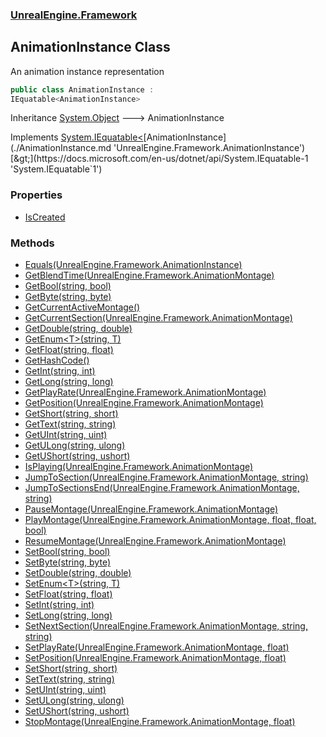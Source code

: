 ### [UnrealEngine.Framework](./UnrealEngine-Framework.md 'UnrealEngine.Framework')
## AnimationInstance Class
An animation instance representation  
```csharp
public class AnimationInstance :
IEquatable<AnimationInstance>
```
Inheritance [System.Object](https://docs.microsoft.com/en-us/dotnet/api/System.Object 'System.Object') &#129106; AnimationInstance  

Implements [System.IEquatable&lt;](https://docs.microsoft.com/en-us/dotnet/api/System.IEquatable-1 'System.IEquatable`1')[AnimationInstance](./AnimationInstance.md 'UnrealEngine.Framework.AnimationInstance')[&gt;](https://docs.microsoft.com/en-us/dotnet/api/System.IEquatable-1 'System.IEquatable`1')  
### Properties
- [IsCreated](./AnimationInstance-IsCreated.md 'UnrealEngine.Framework.AnimationInstance.IsCreated')
### Methods
- [Equals(UnrealEngine.Framework.AnimationInstance)](./AnimationInstance-Equals(AnimationInstance).md 'UnrealEngine.Framework.AnimationInstance.Equals(UnrealEngine.Framework.AnimationInstance)')
- [GetBlendTime(UnrealEngine.Framework.AnimationMontage)](./AnimationInstance-GetBlendTime(AnimationMontage).md 'UnrealEngine.Framework.AnimationInstance.GetBlendTime(UnrealEngine.Framework.AnimationMontage)')
- [GetBool(string, bool)](./AnimationInstance-GetBool(string_bool).md 'UnrealEngine.Framework.AnimationInstance.GetBool(string, bool)')
- [GetByte(string, byte)](./AnimationInstance-GetByte(string_byte).md 'UnrealEngine.Framework.AnimationInstance.GetByte(string, byte)')
- [GetCurrentActiveMontage()](./AnimationInstance-GetCurrentActiveMontage().md 'UnrealEngine.Framework.AnimationInstance.GetCurrentActiveMontage()')
- [GetCurrentSection(UnrealEngine.Framework.AnimationMontage)](./AnimationInstance-GetCurrentSection(AnimationMontage).md 'UnrealEngine.Framework.AnimationInstance.GetCurrentSection(UnrealEngine.Framework.AnimationMontage)')
- [GetDouble(string, double)](./AnimationInstance-GetDouble(string_double).md 'UnrealEngine.Framework.AnimationInstance.GetDouble(string, double)')
- [GetEnum&lt;T&gt;(string, T)](./AnimationInstance-GetEnum-T-(string_T).md 'UnrealEngine.Framework.AnimationInstance.GetEnum&lt;T&gt;(string, T)')
- [GetFloat(string, float)](./AnimationInstance-GetFloat(string_float).md 'UnrealEngine.Framework.AnimationInstance.GetFloat(string, float)')
- [GetHashCode()](./AnimationInstance-GetHashCode().md 'UnrealEngine.Framework.AnimationInstance.GetHashCode()')
- [GetInt(string, int)](./AnimationInstance-GetInt(string_int).md 'UnrealEngine.Framework.AnimationInstance.GetInt(string, int)')
- [GetLong(string, long)](./AnimationInstance-GetLong(string_long).md 'UnrealEngine.Framework.AnimationInstance.GetLong(string, long)')
- [GetPlayRate(UnrealEngine.Framework.AnimationMontage)](./AnimationInstance-GetPlayRate(AnimationMontage).md 'UnrealEngine.Framework.AnimationInstance.GetPlayRate(UnrealEngine.Framework.AnimationMontage)')
- [GetPosition(UnrealEngine.Framework.AnimationMontage)](./AnimationInstance-GetPosition(AnimationMontage).md 'UnrealEngine.Framework.AnimationInstance.GetPosition(UnrealEngine.Framework.AnimationMontage)')
- [GetShort(string, short)](./AnimationInstance-GetShort(string_short).md 'UnrealEngine.Framework.AnimationInstance.GetShort(string, short)')
- [GetText(string, string)](./AnimationInstance-GetText(string_string).md 'UnrealEngine.Framework.AnimationInstance.GetText(string, string)')
- [GetUInt(string, uint)](./AnimationInstance-GetUInt(string_uint).md 'UnrealEngine.Framework.AnimationInstance.GetUInt(string, uint)')
- [GetULong(string, ulong)](./AnimationInstance-GetULong(string_ulong).md 'UnrealEngine.Framework.AnimationInstance.GetULong(string, ulong)')
- [GetUShort(string, ushort)](./AnimationInstance-GetUShort(string_ushort).md 'UnrealEngine.Framework.AnimationInstance.GetUShort(string, ushort)')
- [IsPlaying(UnrealEngine.Framework.AnimationMontage)](./AnimationInstance-IsPlaying(AnimationMontage).md 'UnrealEngine.Framework.AnimationInstance.IsPlaying(UnrealEngine.Framework.AnimationMontage)')
- [JumpToSection(UnrealEngine.Framework.AnimationMontage, string)](./AnimationInstance-JumpToSection(AnimationMontage_string).md 'UnrealEngine.Framework.AnimationInstance.JumpToSection(UnrealEngine.Framework.AnimationMontage, string)')
- [JumpToSectionsEnd(UnrealEngine.Framework.AnimationMontage, string)](./AnimationInstance-JumpToSectionsEnd(AnimationMontage_string).md 'UnrealEngine.Framework.AnimationInstance.JumpToSectionsEnd(UnrealEngine.Framework.AnimationMontage, string)')
- [PauseMontage(UnrealEngine.Framework.AnimationMontage)](./AnimationInstance-PauseMontage(AnimationMontage).md 'UnrealEngine.Framework.AnimationInstance.PauseMontage(UnrealEngine.Framework.AnimationMontage)')
- [PlayMontage(UnrealEngine.Framework.AnimationMontage, float, float, bool)](./AnimationInstance-PlayMontage(AnimationMontage_float_float_bool).md 'UnrealEngine.Framework.AnimationInstance.PlayMontage(UnrealEngine.Framework.AnimationMontage, float, float, bool)')
- [ResumeMontage(UnrealEngine.Framework.AnimationMontage)](./AnimationInstance-ResumeMontage(AnimationMontage).md 'UnrealEngine.Framework.AnimationInstance.ResumeMontage(UnrealEngine.Framework.AnimationMontage)')
- [SetBool(string, bool)](./AnimationInstance-SetBool(string_bool).md 'UnrealEngine.Framework.AnimationInstance.SetBool(string, bool)')
- [SetByte(string, byte)](./AnimationInstance-SetByte(string_byte).md 'UnrealEngine.Framework.AnimationInstance.SetByte(string, byte)')
- [SetDouble(string, double)](./AnimationInstance-SetDouble(string_double).md 'UnrealEngine.Framework.AnimationInstance.SetDouble(string, double)')
- [SetEnum&lt;T&gt;(string, T)](./AnimationInstance-SetEnum-T-(string_T).md 'UnrealEngine.Framework.AnimationInstance.SetEnum&lt;T&gt;(string, T)')
- [SetFloat(string, float)](./AnimationInstance-SetFloat(string_float).md 'UnrealEngine.Framework.AnimationInstance.SetFloat(string, float)')
- [SetInt(string, int)](./AnimationInstance-SetInt(string_int).md 'UnrealEngine.Framework.AnimationInstance.SetInt(string, int)')
- [SetLong(string, long)](./AnimationInstance-SetLong(string_long).md 'UnrealEngine.Framework.AnimationInstance.SetLong(string, long)')
- [SetNextSection(UnrealEngine.Framework.AnimationMontage, string, string)](./AnimationInstance-SetNextSection(AnimationMontage_string_string).md 'UnrealEngine.Framework.AnimationInstance.SetNextSection(UnrealEngine.Framework.AnimationMontage, string, string)')
- [SetPlayRate(UnrealEngine.Framework.AnimationMontage, float)](./AnimationInstance-SetPlayRate(AnimationMontage_float).md 'UnrealEngine.Framework.AnimationInstance.SetPlayRate(UnrealEngine.Framework.AnimationMontage, float)')
- [SetPosition(UnrealEngine.Framework.AnimationMontage, float)](./AnimationInstance-SetPosition(AnimationMontage_float).md 'UnrealEngine.Framework.AnimationInstance.SetPosition(UnrealEngine.Framework.AnimationMontage, float)')
- [SetShort(string, short)](./AnimationInstance-SetShort(string_short).md 'UnrealEngine.Framework.AnimationInstance.SetShort(string, short)')
- [SetText(string, string)](./AnimationInstance-SetText(string_string).md 'UnrealEngine.Framework.AnimationInstance.SetText(string, string)')
- [SetUInt(string, uint)](./AnimationInstance-SetUInt(string_uint).md 'UnrealEngine.Framework.AnimationInstance.SetUInt(string, uint)')
- [SetULong(string, ulong)](./AnimationInstance-SetULong(string_ulong).md 'UnrealEngine.Framework.AnimationInstance.SetULong(string, ulong)')
- [SetUShort(string, ushort)](./AnimationInstance-SetUShort(string_ushort).md 'UnrealEngine.Framework.AnimationInstance.SetUShort(string, ushort)')
- [StopMontage(UnrealEngine.Framework.AnimationMontage, float)](./AnimationInstance-StopMontage(AnimationMontage_float).md 'UnrealEngine.Framework.AnimationInstance.StopMontage(UnrealEngine.Framework.AnimationMontage, float)')
